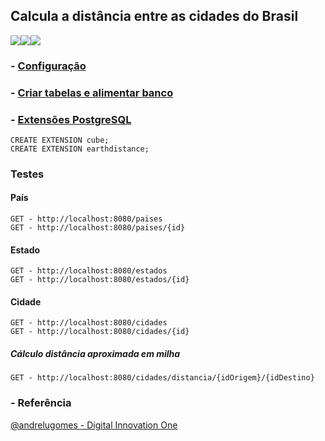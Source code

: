 ## Calcula a distância entre as cidades do Brasil
<img src="https://img.shields.io/badge/JAVA-Spring%20Boot-green"/><img src="https://img.shields.io/badge/BD-PostgreSQL-blue"/><img src="https://img.shields.io/badge/Lombok-red"/>

### - [Configuração](https://github.com/gtanques/buscador-cidades-brasil/tree/main/src/main/resources)
### - [Criar tabelas e alimentar banco](https://github.com/gtanques/cidades-estados-brasil-sql)
### - [Extensões PostgreSQL](https://www.postgresql.org/docs/current/earthdistance.html) 
    CREATE EXTENSION cube; 
    CREATE EXTENSION earthdistance;

### Testes
#### País
    GET - http://localhost:8080/paises
    GET - http://localhost:8080/paises/{id} 
#### Estado
    GET - http://localhost:8080/estados
    GET - http://localhost:8080/estados/{id}
    
#### Cidade
    GET - http://localhost:8080/cidades
    GET - http://localhost:8080/cidades/{id}

##### Cálculo distância aproximada em milha 
    GET - http://localhost:8080/cidades/distancia/{idOrigem}/{idDestino}

### - Referência 
[@andrelugomes - Digital Innovation One](https://github.com/andrelugomes/digital-innovation-one/tree/master/cities-api)
    
